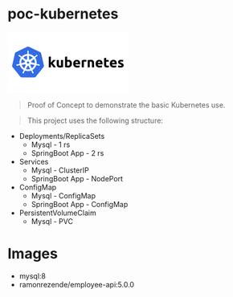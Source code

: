 # poc-kubernetes

![Alt text](svg/kubernetes.svg)

> Proof of Concept to demonstrate the basic Kubernetes use.

> This project uses the following structure:

- Deployments/ReplicaSets
    - Mysql - 1 rs
    - SpringBoot App - 2 rs
- Services
    - Mysql - ClusterIP
    - SpringBoot App - NodePort
- ConfigMap
    - Mysql - ConfigMap
    - SpringBoot App - ConfigMap
- PersistentVolumeClaim
    - Mysql - PVC

# Images
- mysql:8
- ramonrezende/employee-api:5.0.0